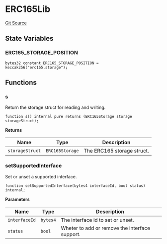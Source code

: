 # ERC165Lib
[Git Source](https://github.com/thrackle-io/rules-protocol/blob/63b22fe4cc7ce8c74a4c033635926489351a3581/src/diamond/implementations/ERC165/ERC165Lib.sol)


## State Variables
### ERC165_STORAGE_POSITION

```solidity
bytes32 constant ERC165_STORAGE_POSITION = keccak256("erc165.storage");
```


## Functions
### s

Return the storage struct for reading and writing.


```solidity
function s() internal pure returns (ERC165Storage storage storageStruct);
```
**Returns**

|Name|Type|Description|
|----|----|-----------|
|`storageStruct`|`ERC165Storage`|The ERC165 storage struct.|


### setSupportedInterface

Set or unset a supported interface.


```solidity
function setSupportedInterface(bytes4 interfaceId, bool status) internal;
```
**Parameters**

|Name|Type|Description|
|----|----|-----------|
|`interfaceId`|`bytes4`|The interface id to set or unset.|
|`status`|`bool`|Wheter to add or remove the interface support.|


